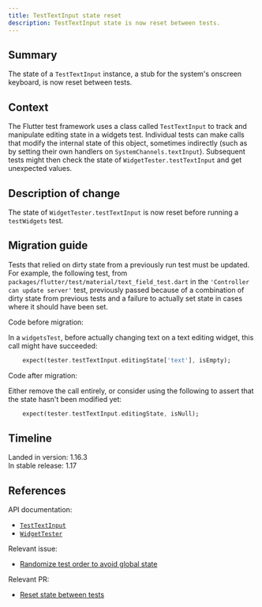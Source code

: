 ```yaml
---
title: TestTextInput state reset
description: TestTextInput state is now reset between tests.
---
```


## Summary

The state of a `TestTextInput` instance,
a stub for the system's onscreen keyboard,
is now reset between tests.

## Context

The Flutter test framework uses a class called `TestTextInput`
to track and manipulate editing state in a widgets test.
Individual tests can make calls that modify the internal
state of this object, sometimes indirectly (such as
by setting their own handlers on `SystemChannels.textInput`).
Subsequent tests might then check the state of
`WidgetTester.testTextInput` and get unexpected values.

## Description of change

The state of `WidgetTester.testTextInput`
is now reset before running a `testWidgets` test.

## Migration guide

Tests that relied on dirty state from a previously run
test must be updated. For example, the following test,
from `packages/flutter/test/material/text_field_test.dart`
in the `'Controller can update server'` test,
previously passed because of a combination of dirty state
from previous tests and a failure to actually set state
in cases where it should have been set.

Code before migration:

In a `widgetsTest`, before actually changing text on a
text editing widget, this call might have succeeded:

<!-- skip -->
```dart
    expect(tester.testTextInput.editingState['text'], isEmpty);
```

Code after migration:

Either remove the call entirely, or consider using the
following to assert that the state hasn't been modified yet:

<!-- skip -->
```dart
    expect(tester.testTextInput.editingState, isNull);
```

## Timeline

Landed in version: 1.16.3<br>
In stable release: 1.17

## References

API documentation:

* [`TestTextInput`][]
* [`WidgetTester`][]

Relevant issue:

* [Randomize test order to avoid global state][]

Relevant PR:

* [Reset state between tests][]


[Randomize test order to avoid global state]: {{site.github}}/flutter/flutter/issues/47233
[Reset state between tests]: {{site.github}}/flutter/flutter/pull/47464
[`TestTextInput`]: {{site.api}}/flutter/flutter_test/TestTextInput-class.html
[`WidgetTester`]: {{site.api}}/flutter/flutter_test/WidgetTester-class.html
